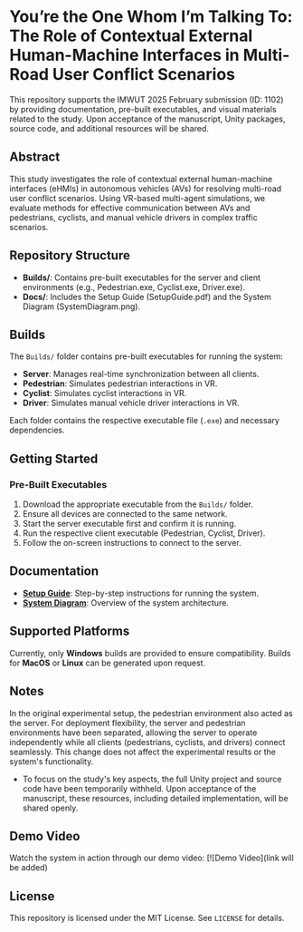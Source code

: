 # You’re the One Whom I’m Talking To: The Role of Contextual External Human-Machine Interfaces in Multi-Road User Conflict Scenarios

This repository supports the IMWUT 2025 February submission (ID: 1102) by providing documentation, pre-built executables, and visual materials related to the study. Upon acceptance of the manuscript, Unity packages, source code, and additional resources will be shared.



## Abstract
This study investigates the role of contextual external human-machine interfaces (eHMIs) in autonomous vehicles (AVs) for resolving multi-road user conflict scenarios. Using VR-based multi-agent simulations, we evaluate methods for effective communication between AVs and pedestrians, cyclists, and manual vehicle drivers in complex traffic scenarios.



## Repository Structure
- **Builds/**: Contains pre-built executables for the server and client environments (e.g., Pedestrian.exe, Cyclist.exe, Driver.exe).
- **Docs/**: Includes the Setup Guide (SetupGuide.pdf) and the System Diagram (SystemDiagram.png).



## Builds
The `Builds/` folder contains pre-built executables for running the system:
- **Server**: Manages real-time synchronization between all clients.
- **Pedestrian**: Simulates pedestrian interactions in VR.
- **Cyclist**: Simulates cyclist interactions in VR.
- **Driver**: Simulates manual vehicle driver interactions in VR.

Each folder contains the respective executable file (`.exe`) and necessary dependencies.



## Getting Started

### Pre-Built Executables
1. Download the appropriate executable from the `Builds/` folder.
2. Ensure all devices are connected to the same network.
3. Start the server executable first and confirm it is running.
4. Run the respective client executable (Pedestrian, Cyclist, Driver).
5. Follow the on-screen instructions to connect to the server.



## Documentation
- **[Setup Guide](Docs/SetupGuide.pdf)**: Step-by-step instructions for running the system.
- **[System Diagram](Docs/SystemDiagram.png)**: Overview of the system architecture.



## Supported Platforms
Currently, only **Windows** builds are provided to ensure compatibility. Builds for **MacOS** or **Linux** can be generated upon request.



## Notes
In the original experimental setup, the pedestrian environment also acted as the server. For deployment flexibility, the server and pedestrian environments have been separated, allowing the server to operate independently while all clients (pedestrians, cyclists, and drivers) connect seamlessly. This change does not affect the experimental results or the system's functionality.
- To focus on the study's key aspects, the full Unity project and source code have been temporarily withheld. Upon acceptance of the manuscript, these resources, including detailed implementation, will be shared openly.


## Demo Video
Watch the system in action through our demo video:
[![Demo Video](link will be added)


## License
This repository is licensed under the MIT License. See `LICENSE` for details.

